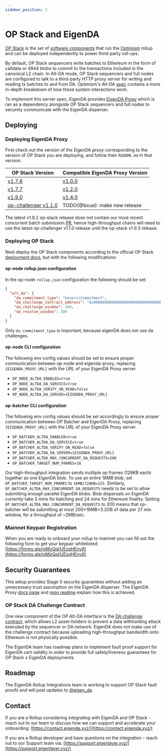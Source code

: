 ```yaml
---
sidebar_position: 2
---
```


# OP Stack and EigenDA

[OP Stack](https://stack.optimism.io/) is the set of [software
components](https://github.com/ethereum-optimism/optimism) that run the [Optimism](https://www.optimism.io/) rollup and can be
deployed independently to power third-party roll-ups.

By default, OP Stack sequencers write batches to Ethereum in the form of calldata or 4844 blobs to commit to the transactions included in the canonical L2 chain. In Alt-DA mode, OP Stack sequencers and full nodes are configured to talk to a third-party HTTP proxy server for writing and reading tx batches to and from DA. Optimism's Alt-DA [spec](https://specs.optimism.io/experimental/alt-da.html) contains a more in-depth breakdown of how these system interactions work.

To implement this server spec, EigenDA provides [EigenDA Proxy](../../dispersal/clients/eigenda-proxy.md) which is ran as a dependency alongside OP Stack sequencers and full nodes to securely communicate with the EigenDA disperser.

## Deploying

### Deploying EigenDA Proxy

First check out the version of the EigenDA proxy corresponding to the version of OP Stack you are deploying, and follow their `README.md` in that version:

| OP Stack Version | Compatible EigenDA Proxy Version |
|------------------|-----------------------|
| [v1.7.6](https://github.com/ethereum-optimism/optimism/releases/tag/v1.7.6)           | [v1.0.0](https://github.com/Layr-Labs/eigenda-proxy/releases/tag/v1.0.0)                |
| [v1.7.7](https://github.com/ethereum-optimism/optimism/releases/tag/v1.7.7)           | [v1.2.0](https://github.com/Layr-Labs/eigenda-proxy/releases/tag/v1.2.0)                |
| [v1.9.0](https://github.com/ethereum-optimism/optimism/releases/tag/v1.9.0)           | [v1.4.0](https://github.com/Layr-Labs/eigenda-proxy/releases/tag/v1.4.0)                |
| [op-challenger v1.1.0](https://github.com/ethereum-optimism/optimism/releases/tag/op-challenger%2Fv1.1.0)           | TODO(@bxue): make new release                |

The latest v1.9.2 op-stack release does not contain our most recent concurrent batch submission [PR](https://github.com/ethereum-optimism/optimism/pull/11698), hence high-throughput chains will need to use the latest op-challenger v1.1.0 release until the op-stack v1.9.3 release.

### Deploying OP Stack

Next deploy the OP Stack components according to the official OP Stack [deployment docs](https://docs.optimism.io/builders/chain-operators/tutorials/create-l2-rollup), but with the following modifications:

#### op-node rollup.json configuration

In the op-node `rollup.json` configuration the following should be set:

```json
{
  "alt_da": {
    "da_commitment_type": "GenericCommitment",
    "da_challenge_contract_address": "0x0000000000000000000000000000000000000000",
    "da_challenge_window": 300,
    "da_resolve_window": 300
  }
}
```
Only `da_commitment_type` is important, because eigenDA does not use da challenges.


#### op-node CLI configuration

The following env config values should be set to ensure proper communication between op-node and eigenda-proxy, replacing `{EIGENDA_PROXY_URL}` with the URL of your EigenDA Proxy server.

- `OP_NODE_ALTDA_ENABLED=true`
- `OP_NODE_ALTDA_DA_SERVICE=true`
- `OP_NODE_ALTDA_VERIFY_ON_READ=false`
- `OP_NODE_ALTDA_DA_SERVER={EIGENDA_PROXY_URL}`

#### op-batcher CLI configuration

The following env config values should be set accordingly to ensure proper communication between OP Batcher and EigenDA Proxy, replacing `{EIGENDA_PROXY_URL}` with the URL of your EigenDA Proxy server.

- `OP_BATCHER_ALTDA_ENABLED=true`
- `OP_BATCHER_ALTDA_DA_SERVICE=true`
- `OP_BATCHER_ALTDA_VERIFY_ON_READ=false`
- `OP_BATCHER_ALTDA_DA_SERVER={EIGENDA_PROXY_URL}`
- `OP_BATCHER_ALTDA_MAX_CONCURRENT_DA_REQUESTS=200`
- `OP_BATCHER_TARGET_NUM_FRAMES=16`

Our high-throughput integration sends multiple op frames (128KB each) together as one EigenDA blob. To use an entire 16MB blob, set `OP_BATCHER_TARGET_NUM_FRAMES` to `16MB/128KB=125`. Similarly, `OP_BATCHER_ALTDA_MAX_CONCURRENT_DA_REQUESTS` needs to be set to allow submitting enough parallel EigenDA blobs. Blob dispersals on EigenDA currently take 3 mins for batching and 24 mins for Ethereum finality. Setting `OP_BATCHER_ALTDA_MAX_CONCURRENT_DA_REQUESTS` to 200 means that op-batcher will be submitting at most 200*16MB=3.2GB of data per 27 min window, for a throughput of ~2MB/sec.

### Mainnet Keypair Registration

When you are ready to onboard your rollup to mainnet you can fill out the following form to get your keypair whitelisted: [https://forms.gle/niMzQqj1JEzqHEny9](https://forms.gle/niMzQqj1JEzqHEny9).

## Security Guarantees

This setup provides Stage 0 security guarantees without adding an unnecessary trust assumption on the EigenDA disperser. The EigenDA Proxy [docs page](../../dispersal/clients/eigenda-proxy.md) and [repo readme](https://github.com/Layr-Labs/eigenda-proxy/blob/main/README.md) explain how this is achieved.

### OP Stack DA Challenge Contract

One new component of the OP Alt-DA interface is the [DA challenge contract](https://specs.optimism.io/experimental/alt-da.html#data-availability-challenge-contract), which allows L2 asset-holders to prevent a data withholding attack executed by the sequencer or DA network. EigenDA does not make use of the challenge contract because uploading high-throughput bandwidth onto Ethereum is not physically possible.

The EigenDA team has roadmap plans to implement fault proof support for EigenDA cert validity in order to provide full safety/liveness guarantees for OP Stack x EigenDA deployments.

## Roadmap

The EigenDA Rollup Integrations team is working to support OP Stack fault proofs and will post updates to [@eigen_da](https://x.com/eigen_da?lang=en).

## Contact

If you are a Rollup considering integrating with EigenDA and OP Stack - reach
out to our team to discuss how we can support and accelerate your onboarding:
[https://contact.eigenda.xyz/](https://contact.eigenda.xyz/)

If you are a Rollup developer and have questions on the integration - reach out
to our Support team via:
[https://support.eigenlayer.xyz/](https://support.eigenlayer.xyz/)
